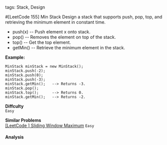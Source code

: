 tags: Stack, Design

#[LeetCode 155] Min Stack
Design a stack that supports push, pop, top, and retrieving the minimum element in constant time.

 * push(x) -- Push element x onto stack.
 * pop() -- Removes the element on top of the stack.
 * top() -- Get the top element.
 * getMin() -- Retrieve the minimum element in the stack.

**Example:**

    MinStack minStack = new MinStack();
    minStack.push(-2);
    minStack.push(0);
    minStack.push(-3);
    minStack.getMin();   --> Returns -3.
    minStack.pop();
    minStack.top();      --> Returns 0.
    minStack.getMin();   --> Returns -2.

**Diffculty**  
`Easy`

**Similar Problems**  
[[LeetCode ] Sliding Window Maximum]() `Easy`


#### Analysis
